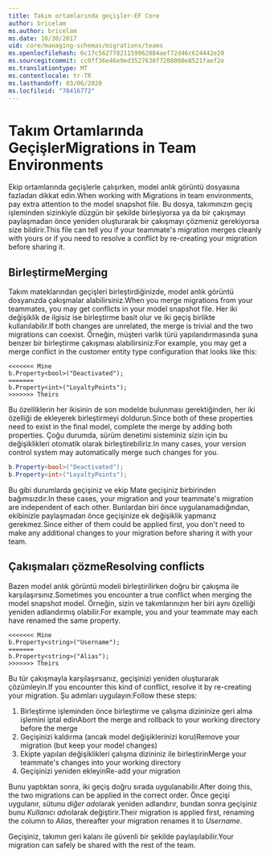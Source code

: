 ```yaml
---
title: Takım ortamlarında geçişler-EF Core
author: bricelam
ms.author: bricelam
ms.date: 10/30/2017
uid: core/managing-schemas/migrations/teams
ms.openlocfilehash: 6c17c56277821159962884aef72d46c624442e20
ms.sourcegitcommit: cc0ff36e46e9ed3527638f7208000e8521faef2e
ms.translationtype: MT
ms.contentlocale: tr-TR
ms.lasthandoff: 03/06/2020
ms.locfileid: "78416772"
---
```

# <a name="migrations-in-team-environments"></a><span data-ttu-id="08303-102">Takım Ortamlarında Geçişler</span><span class="sxs-lookup"><span data-stu-id="08303-102">Migrations in Team Environments</span></span>

<span data-ttu-id="08303-103">Ekip ortamlarında geçişlerle çalışırken, model anlık görüntü dosyasına fazladan dikkat edin.</span><span class="sxs-lookup"><span data-stu-id="08303-103">When working with Migrations in team environments, pay extra attention to the model snapshot file.</span></span> <span data-ttu-id="08303-104">Bu dosya, takımınızın geçiş işleminden sizinkiyle düzgün bir şekilde birleşiyorsa ya da bir çakışmayı paylaşmadan önce yeniden oluşturarak bir çakışmayı çözmeniz gerekiyorsa size bildirir.</span><span class="sxs-lookup"><span data-stu-id="08303-104">This file can tell you if your teammate's migration merges cleanly with yours or if you need to resolve a conflict by re-creating your migration before sharing it.</span></span>

## <a name="merging"></a><span data-ttu-id="08303-105">Birleştirme</span><span class="sxs-lookup"><span data-stu-id="08303-105">Merging</span></span>

<span data-ttu-id="08303-106">Takım mateklarından geçişleri birleştirdiğinizde, model anlık görüntü dosyanızda çakışmalar alabilirsiniz.</span><span class="sxs-lookup"><span data-stu-id="08303-106">When you merge migrations from your teammates, you may get conflicts in your model snapshot file.</span></span> <span data-ttu-id="08303-107">Her iki değişiklik de ilgisiz ise birleştirme basit olur ve iki geçiş birlikte kullanılabilir.</span><span class="sxs-lookup"><span data-stu-id="08303-107">If both changes are unrelated, the merge is trivial and the two migrations can coexist.</span></span> <span data-ttu-id="08303-108">Örneğin, müşteri varlık türü yapılandırmasında şuna benzer bir birleştirme çakışması alabilirsiniz:</span><span class="sxs-lookup"><span data-stu-id="08303-108">For example, you may get a merge conflict in the customer entity type configuration that looks like this:</span></span>

``` output
<<<<<<< Mine
b.Property<bool>("Deactivated");
=======
b.Property<int>("LoyaltyPoints");
>>>>>>> Theirs
```

<span data-ttu-id="08303-109">Bu özelliklerin her ikisinin de son modelde bulunması gerektiğinden, her iki özelliği de ekleyerek birleştirmeyi doldurun.</span><span class="sxs-lookup"><span data-stu-id="08303-109">Since both of these properties need to exist in the final model, complete the merge by adding both properties.</span></span> <span data-ttu-id="08303-110">Çoğu durumda, sürüm denetimi sisteminiz sizin için bu değişiklikleri otomatik olarak birleştirebiliriz.</span><span class="sxs-lookup"><span data-stu-id="08303-110">In many cases, your version control system may automatically merge such changes for you.</span></span>

``` csharp
b.Property<bool>("Deactivated");
b.Property<int>("LoyaltyPoints");
```

<span data-ttu-id="08303-111">Bu gibi durumlarda geçişiniz ve ekip Mate geçişiniz birbirinden bağımsızdır.</span><span class="sxs-lookup"><span data-stu-id="08303-111">In these cases, your migration and your teammate's migration are independent of each other.</span></span> <span data-ttu-id="08303-112">Bunlardan biri önce uygulanamadığından, ekibinizle paylaşmadan önce geçişinize ek değişiklik yapmanız gerekmez.</span><span class="sxs-lookup"><span data-stu-id="08303-112">Since either of them could be applied first, you don't need to make any additional changes to your migration before sharing it with your team.</span></span>

## <a name="resolving-conflicts"></a><span data-ttu-id="08303-113">Çakışmaları çözme</span><span class="sxs-lookup"><span data-stu-id="08303-113">Resolving conflicts</span></span>

<span data-ttu-id="08303-114">Bazen model anlık görüntü modeli birleştirilirken doğru bir çakışma ile karşılaşırsınız.</span><span class="sxs-lookup"><span data-stu-id="08303-114">Sometimes you encounter a true conflict when merging the model snapshot model.</span></span> <span data-ttu-id="08303-115">Örneğin, sizin ve takımlarınızın her biri aynı özelliği yeniden adlandırmış olabilir.</span><span class="sxs-lookup"><span data-stu-id="08303-115">For example, you and your teammate may each have renamed the same property.</span></span>

``` output
<<<<<<< Mine
b.Property<string>("Username");
=======
b.Property<string>("Alias");
>>>>>>> Theirs
```

<span data-ttu-id="08303-116">Bu tür çakışmayla karşılaşırsanız, geçişinizi yeniden oluşturarak çözümleyin.</span><span class="sxs-lookup"><span data-stu-id="08303-116">If you encounter this kind of conflict, resolve it by re-creating your migration.</span></span> <span data-ttu-id="08303-117">Şu adımları uygulayın:</span><span class="sxs-lookup"><span data-stu-id="08303-117">Follow these steps:</span></span>

1. <span data-ttu-id="08303-118">Birleştirme işleminden önce birleştirme ve çalışma dizininize geri alma işlemini iptal edin</span><span class="sxs-lookup"><span data-stu-id="08303-118">Abort the merge and rollback to your working directory before the merge</span></span>
2. <span data-ttu-id="08303-119">Geçişinizi kaldırma (ancak model değişiklerinizi koru)</span><span class="sxs-lookup"><span data-stu-id="08303-119">Remove your migration (but keep your model changes)</span></span>
3. <span data-ttu-id="08303-120">Ekipte yapılan değişiklikleri çalışma dizininiz ile birleştirin</span><span class="sxs-lookup"><span data-stu-id="08303-120">Merge your teammate's changes into your working directory</span></span>
4. <span data-ttu-id="08303-121">Geçişinizi yeniden ekleyin</span><span class="sxs-lookup"><span data-stu-id="08303-121">Re-add your migration</span></span>

<span data-ttu-id="08303-122">Bunu yaptıktan sonra, iki geçiş doğru sırada uygulanabilir.</span><span class="sxs-lookup"><span data-stu-id="08303-122">After doing this, the two migrations can be applied in the correct order.</span></span> <span data-ttu-id="08303-123">Önce geçişi uygulanır, sütunu *diğer ad*olarak yeniden adlandırır, bundan sonra geçişiniz bunu *Kullanıcı adı*olarak değiştirir.</span><span class="sxs-lookup"><span data-stu-id="08303-123">Their migration is applied first, renaming the column to *Alias*, thereafter your migration renames it to *Username*.</span></span>

<span data-ttu-id="08303-124">Geçişiniz, takımın geri kalanı ile güvenli bir şekilde paylaşılabilir.</span><span class="sxs-lookup"><span data-stu-id="08303-124">Your migration can safely be shared with the rest of the team.</span></span>
